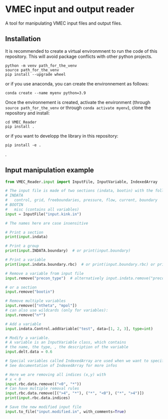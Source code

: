# VMEC input and output reader
A tool for manipulating VMEC input files and output files.

## Installation
It is recommended to create a virtual environmnent to run the code of this repository. This will avoid package conflicts with other python projects.

```
python -m venv path_for_the_venv
source path_for_the_venv
pip install --upgrade wheel
```

or if you use anaconda, you can create the environnement as follows:

```
conda create --name myenv python=3.9
```

Once the environnement is created, activate the environment (through `source path_for_the_venv` or through `conda activate myenv`), clone the repository and install:
```
cd VMEC_Reader
pip install .
```

or if you want to developp the library in this repository:
```
pip install -e .
```
.

## Input manipulation example
```Python
from VMEC_Reader.input import InputFile, InputVariable, IndexedArray

# The input file is made of two sections (indata, bootin) with the following groups:
# INDATA
#   control, grid, freeboundaries, pressure, flow, current, boundary
# BOOTIN
#   misc (contains all variables)
input = InputFile("input.kink.in")

# The names here are case insensitive

# Print a section
print(input.indata)

# Print a group
print(input.INDATA.boundary)  # or print(input.boundary)

# Print a variable
print(input.indata.boundary.rbc)  # or print(input.boundary.rbc) or print(input.rbc)

# Remove a variable from input file
input.remove("precon_type")  # alternatively input.indata.remove("precon_type")

# or a section
input.remove("bootin")

# Remove multiple variables
input.remove(["ntheta", "mpol"])
# can also use wildcards (only for variables):
input.remove("n*")

# Add a variable
input.indata.Control.addVariable("test", data=[1, 2, 3], type=int)

# Modify a variable.
# A variable is an InputVariable class, which contains
# the name, the type, , the description of the variable
input.delt.data = 0.6

# Special variables called IndexedArray are used when we want to specify an array with indices
# See documentation of IndexedArray for more infos

# Here we are removing all indices (x,y) with
# x < 0
input.rbc.data.remove(("<0", "*"))
# Can have multiple removal rules
input.rbc.data.remove([(">4", "*"), ("*", "<0"), ("*", ">4")])
print(input.rbc.data.indices)

# Save the new modified input file
input.to_file("input.modified.in", with_comments=True)

```